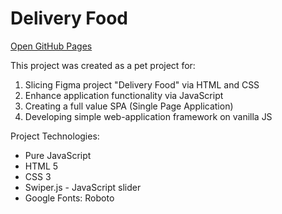 # Delivery Food

[Open GitHub Pages](http://smeshchankin.github.io/delivery-food)

This project was created as a pet project for:
1. Slicing Figma project "Delivery Food" via HTML and CSS
1. Enhance application functionality via JavaScript
1. Creating a full value SPA (Single Page Application)
1. Developing simple web-application framework on vanilla JS

Project Technologies:
* Pure JavaScript
* HTML 5
* CSS 3
* Swiper.js - JavaScript slider
* Google Fonts: Roboto
